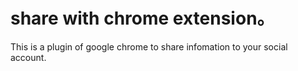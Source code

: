 # share with chrome extension。
This is a plugin of google chrome to share infomation to your social account.



